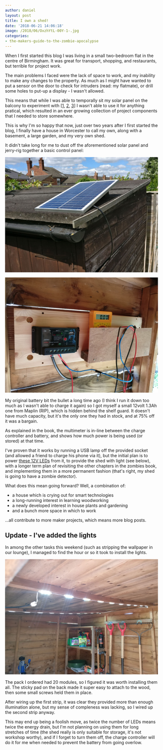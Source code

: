 ```yaml
---
author: daniel
layout: post
title: I own a shed!
date: '2018-06-21 14:06:18'
image: /2018/06/OxzhYtL-00Y-1-.jpg
categories:
- the-makers-guide-to-the-zombie-apocalypse
---
```


When I first started this blog I was living in a small two-bedroom flat in the centre of Birmingham. It was great for transport, shopping, and restaurants, but terrible for project work.

The main problems I faced were the lack of space to work, and my inability to make any changes to the property. As much as I might have wanted to put a sensor on the door to check for intruders (read: my flatmate), or drill some holes to put-up a display - I wasn't allowed.

This means that while I was able to temporally sit my solar panel on the balcony to experiment with [[1](https://maker.limeblast.co.uk/2016/06/10/danger-danger-high-voltage/), [2](https://maker.limeblast.co.uk/2016/06/11/its-like-rayeeyaaaaaaain-on-your-wedding-day/), [3](https://maker.limeblast.co.uk/2016/06/17/what-ive-learnt-about-the-solar-panel-over-the-past-week/)] I wasn't able to use it for anything pratical, which resulted in an ever growing collection of project components that I needed to store somewhere.

This is why I'm so happy that now, just over two years after I first started the blog, I finally have a house in Worcester to call my own, along with a basement, a large garden, and my very own shed.

It didn't take long for me to dust off the aforementioned solar panel and jerry-rig together a basic control panel:

![IMG_20180621_140743](/assets/img/2018/06/IMG_20180621_140743.jpg)

![IMG_20180621_140905](/assets/img/2018/06/IMG_20180621_140905.jpg)

My original battery bit the bullet a long time ago (I think I run it down too much as I wasn't able to charge it again) so I got myself a small 12volt 1.3Ah one from Maplin (RIP), which is hidden behind the shelf guard. It doesn't have much capacity, but it's the only one they had in stock, and at 75% off it was a bargain.

As explained in the book, the multimeter is in-line between the charge controller and battery, and shows how much power is being used (or stored) at that time.

I've proven that it works by running a USB lamp off the provided socket (and allowed a friend to charge his phone via it), but the initial plan is to power [these 12V LEDs](https://amzn.to/2tg909M) from it, to provide the shed with light (see below), with a longer term plan of revisiting the other chapters in the zombies book, and implementing them in a more permanent fashion (that's right, my shed is going to have a zombie detector).

What does this mean going forward? Well, a combination of:

- a house which is crying out for smart technologies
- a long-running interest in learning woodworking
- a newly developed interest in house plants and gardening
- and a bunch more space in which to work

...all contribute to more maker projects, which means more blog posts.

## Update - I've added the lights

In among the other tasks this weekend (such as stripping the wallpaper in our lounge), I managed to find the hour or so it took to install the lights.

![IMG_20180625_092346-1-](/assets/img/2018/06/IMG_20180625_092346-1-.jpg)

The pack I ordered had 20 modules, so I figured it was worth installing them all. The sticky pad on the back made it super easy to attach to the wood, then some small screws held them in place.

After wiring up the first strip, it was clear they provided more than enough illumination alone, but my sense of compleness was lacking, so I wired up the second strip anyway.

This may end up being a foolish move, as twice the number of LEDs means twice the energy drain, but I'm not planning on using them for long stretches of time (the shed really is only suitable for storage, it's not workshop worthy), and if I forget to turn them off, the charge controller will do it for me when needed to prevent the battery from going overlow.

